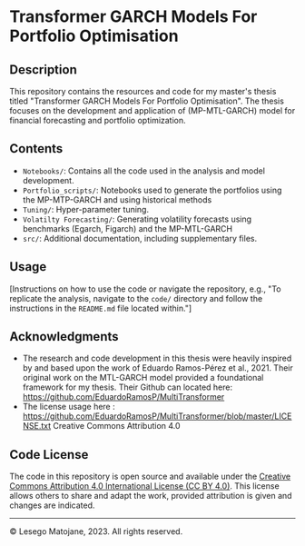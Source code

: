 # Transformer GARCH Models For Portfolio Optimisation

## Description
This repository contains the resources and code for my master's thesis titled "Transformer GARCH Models For Portfolio Optimisation". The thesis focuses on the development and application of (MP-MTL-GARCH) model for financial forecasting and portfolio optimization.

## Contents

- `Notebooks/`: Contains all the code used in the analysis and model development.
- `Portfolio_scripts/`: Notebooks used to generate the portfolios using the MP-MTP-GARCH and using historical methods
- `Tuning/`: Hyper-parameter tuning.
- `Volatilty Forecasting/`: Generating volatility forecasts using benchmarks (Egarch, Figarch) and the MP-MTL-GARCH
- `src/`: Additional documentation, including supplementary files.

## Usage
[Instructions on how to use the code or navigate the repository, e.g., "To replicate the analysis, navigate to the `code/` directory and follow the instructions in the `README.md` file located within."]

## Acknowledgments
- The research and code development in this thesis were heavily inspired by and based upon the work of Eduardo Ramos-Pérez et al., 2021. Their original work on the MTL-GARCH model provided a foundational framework for my thesis. Their Github can located here: https://github.com/EduardoRamosP/MultiTransformer
- The license usage here : https://github.com/EduardoRamosP/MultiTransformer/blob/master/LICENSE.txt Creative Commons Attribution 4.0


## Code License
The code in this repository is open source and available under the [Creative Commons Attribution 4.0 International License (CC BY 4.0)](https://creativecommons.org/licenses/by/4.0/). This license allows others to share and adapt the work, provided attribution is given and changes are indicated.



---

© Lesego Matojane, 2023. All rights reserved.
